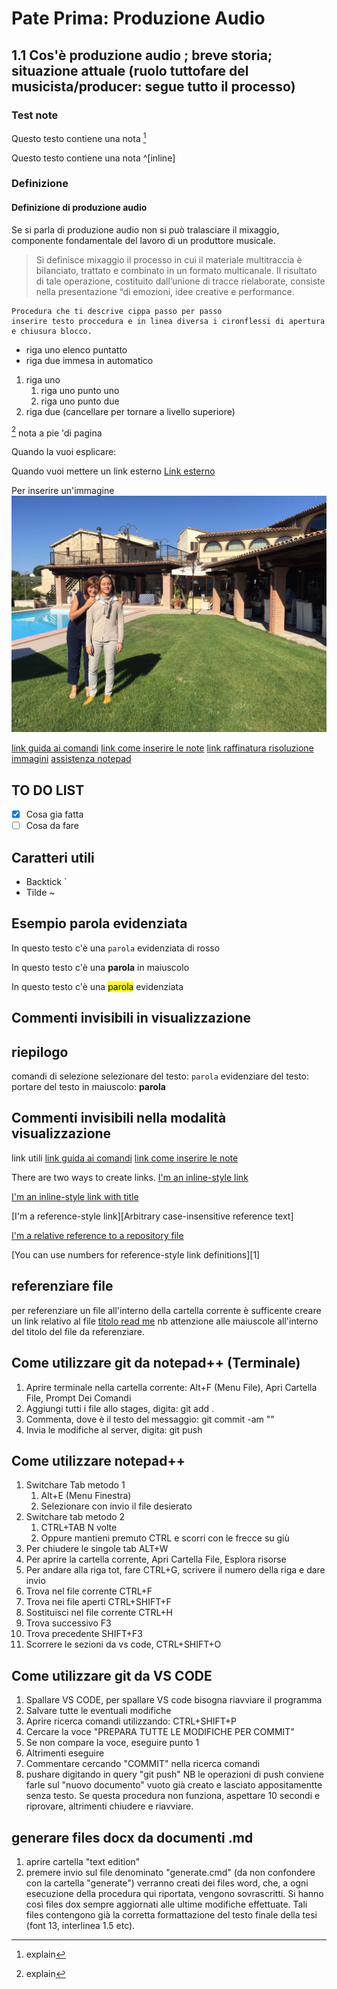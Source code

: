 # Pate Prima: Produzione Audio
## 1.1 Cos'è produzione audio ; breve storia; situazione attuale (ruolo tuttofare del musicista/producer: segue tutto il processo)

### Test note 
Questo testo contiene una nota [^1]

[^1]: explain

Questo testo contiene una nota ^[inline]

### Definizione
#### Definizione di produzione audio
Se si parla di produzione audio non si può tralasciare il mixaggio, componente fondamentale del lavoro di un produttore musicale.
> Si definisce mixaggio il processo in cui il materiale multitraccia è bilanciato, trattato e combinato in un formato multicanale.
> Il risultato di tale operazione, costituito dall’unione di tracce rielaborate, consiste nella presentazione “di emozioni, idee creative e performance.

```
Procedura che ti descrive cippa passo per passo
inserire testo proccedura e in linea diversa i cironflessi di apertura e chiusura blocco.
```


* riga uno elenco puntatto
* riga due immesa in automatico

1. riga uno
   1. riga uno punto uno
   2. riga uno punto due
2. riga due (cancellare per tornare a  livello superiore)
   
   
[^1] nota a pie 'di pagina

Quando la vuoi esplicare:
[^1]: Testo di spiegazione
tra quadre c'è il tag per il pc che non viene visualizzato, dopo il due punti c'è il testo che viene visualizzato nell'esportazione in word.

Quando vuoi mettere un link esterno
[Link esterno](https://google.com)

Per inserire un'immagine
![gemma con mamma a todi](.\images\img.jpg)

[link guida ai comandi](https://github.com/adam-p/markdown-here/wiki/Markdown-Cheatsheet)
[link come inserire le note](https://stackedit.io/)
[link raffinatura risoluzione immagini](https://stackoverflow.com/questions/14675913/changing-image-size-in-markdown)
[assistenza notepad](https://www.bing.com/search?q=assistenza+per+blocco+note+in+windows+10&filters=guid:%224466414-it-dia%22%20lang:%22it%22&form=T00032&ocid=HelpPane-BingIA)

## TO DO LIST
- [x] Cosa gia fatta
- [ ] Cosa da fare

## Caratteri utili
- Backtick \`
- Tilde \~

## Esempio parola evidenziata
In questo testo c'è una `parola` evidenziata di rosso

In questo testo c'è una **parola** in maiuscolo

In questo testo c'è una <mark>parola</mark> evidenziata

## Commenti invisibili in visualizzazione
[//]: # (This may be the most platform independent comment)
<!--- your comment goes here and here -->
[//]: <> (This is also a comment.)

## riepilogo
comandi di selezione
selezionare del testo: `parola`
evidenziare del testo: </mark> 
portare del testo in maiuscolo:  **parola**


## Commenti invisibili nella modalità visualizzazione
[//]: # (This may be the most platform independent comment)
<!--- your comment goes here and here -->
[//]: <> (This is also a comment.)

link utili
[link guida ai comandi](https://github.com/adam-p/markdown-here/wiki/Markdown-Cheatsheet)
[link come inserire le note](https://stackedit.io/)

There are two ways to create links.
[I'm an inline-style link](https://www.google.com)

[I'm an inline-style link with title](https://www.google.com "Google's Homepage")

[I'm a reference-style link][Arbitrary case-insensitive reference text]

[I'm a relative reference to a repository file](../blob/master/LICENSE)

[You can use numbers for reference-style link definitions][1]

## referenziare file
per referenziare un file all'interno della cartella corrente è sufficente creare un link relativo al file 
[titolo read me](./README.md)
nb attenzione alle maiuscole all'interno del titolo del file da referenziare.

## Come utilizzare git da notepad++ (Terminale)
1. Aprire terminale nella cartella corrente: Alt+F (Menu File), Apri Cartella File, Prompt Dei Comandi 
2. Aggiungi tutti i file allo stages, digita: 
git add .
3. Commenta, dove <message> è il testo del messaggio: git commit -am "<messaggio>"
4. Invia le modifiche al server, digita: git push

## Come utilizzare notepad++
1. Switchare Tab metodo 1
    1. Alt+E (Menu Finestra)
    2. Selezionare con invio il file desierato
2. Switchare tab metodo 2
    1. CTRL+TAB N volte
    2. Oppure mantieni premuto CTRL e scorri con le frecce su giù
3. Per chiudere le singole tab ALT+W
4. Per aprire la cartella corrente, Apri Cartella File, Esplora risorse
5. Per andare alla riga tot, fare CTRL+G, scrivere il numero della riga e dare invio
6. Trova nel file corrente CTRL+F
7. Trova nei file aperti CTRL+SHIFT+F
8. Sostituisci nel file corrente CTRL+H
9. Trova successivo F3
10. Trova precedente SHIFT+F3
11. Scorrere le sezioni da vs code, CTRL+SHIFT+O

## Come utilizzare git da VS CODE
1. Spallare VS CODE, per spallare VS code bisogna riavviare il programma
2. Salvare tutte le eventuali modifiche
3. Aprire ricerca comandi utilizzando: CTRL+SHIFT+P
4. Cercare la voce "PREPARA TUTTE LE MODIFICHE PER COMMIT"
5. Se non compare la voce, eseguire punto 1
6. Altrimenti eseguire
7. Commentare cercando "COMMIT" nella ricerca comandi
8. pushare digitando in query "git push"
NB le operazioni di push conviene farle sul "nuovo documento" vuoto già creato e lasciato appositamentte senza testo.
Se questa procedura non funziona, aspettare 10 secondi e riprovare, altrimenti chiudere e riavviare.

## generare files docx da documenti .md
1. aprire cartella "text edition"
2. premere invio sul file denominato "generate.cmd" (da non confondere con la cartella "generate")
verranno creati dei files word, che, a ogni esecuzione della procedura qui riportata, vengono sovrascritti.
Si hanno così files dox sempre aggiornati alle ultime modifiche effettuate.
Tali files contengono già la corretta formattazione del testo finale della tesi (font 13, interlinea 1.5 etc).


